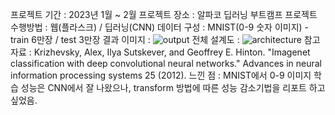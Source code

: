 프로젝트 기간 : 2023년 1월 ~ 2월
프로젝트 장소 : 알파코 딥러닝 부트캠프
프로젝트 수행방법 : 웹(플라스크) / 딥러닝(CNN)
데이터 구성 : MNIST(0-9 숫자 이미지) - train 6만장 / test 3만장
결과 이미지 :
![output](https://github.com/Gerutrute/gitclass/assets/96192262/6c77b9b5-0d46-491d-997e-013e47f440ed)
전체 설계도 : 
![architecture](https://github.com/Gerutrute/gitclass/assets/96192262/318dbb23-604e-4910-80ea-b325183cf18a)
참고 자료 : Krizhevsky, Alex, Ilya
Sutskever, and Geoffrey E. Hinton. "Imagenet classification with deep
convolutional neural networks." Advances in neural information processing
systems 25 (2012).
느낀 점 : MNIST에서 0-9 이미지 학습 성능은 CNN에서 잘 나왔으나, transform 방법에 따른 성능 감소기법을 리포트 하고 싶었음.
